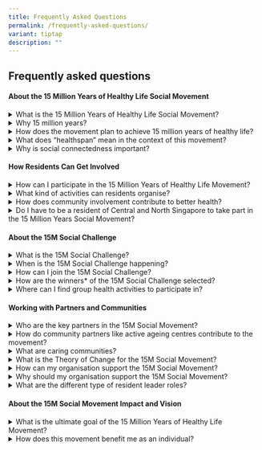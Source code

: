 ```yaml
---
title: Frequently Asked Questions
permalink: /frequently-asked-questions/
variant: tiptap
description: ""
---
```

<h2>Frequently asked questions</h2>
<h4>About the 15 Million Years of Healthy Life Social Movement</h4>
<div data-type="detailGroup" class="isomer-accordion isomer-accordion-white">
<details class="isomer-details">
<summary>What is the 15 Million Years of Healthy Life Social Movement?</summary>
<div data-type="detailsContent" class="isomer-details-content">
<p>Singaporeans live among the longest in the world to an average of 85 years,
yet they typically spend the last 10 years in poor health. The National
Healthcare Group (NHG) hopes to regain as many of those 10 years as possible
for each of our 1.5 million residents in Central and North Singapore as
its Regional Health Manager. &nbsp;</p>
<p>The 15 Million Years of Healthy Life (15M) Social Movement aims to rally
the community to take stronger ownership of their health, aligned with <em>Healthier SG</em> and <em>Age Well SG</em>.We
have thus set <strong>Adding 15 Million Years of Healthy Life</strong> as
our aspirational goal for our residents to live more of their life-years
in good physical, mental, and social health so that they can enjoy what
matters to them for longer.</p>
<p>NHG will support the 15M Social Movement through its commitment to medical
care and innovations for its residents. But this challenge calls for a
collective effort of residents, community partners, GPs, and organisations
in Central and North Singapore. This effort will drive the 15M Social Movement
by activating and supporting residents not as individuals but as groups
and communities for health; find among themselves stories of health and
social activation that inspire and contribute to building a better society;
support residents to proactively connect and act together with one another
for better health; and extend support to those who need it more.</p>
<p>Click <a href="/15m-social-challenge" rel="noopener nofollow" target="_blank">here</a> to
find out more about the Social Challenge.</p>
</div>
</details>
<details class="isomer-details">
<summary>Why 15 million years?</summary>
<div data-type="detailsContent" class="isomer-details-content">
<p>We aspire for each of the 1.5 million residents living in Central and
North Singapore to regain the 10 years typically spent in ill health. In
totality, we will be regaining 15 million years of healthy life.</p>
</div>
</details>
<details class="isomer-details">
<summary>How does the movement plan to achieve 15 million years of healthy life?</summary>
<div data-type="detailsContent" class="isomer-details-content">
<p>The key call of the 15M Social Movement is “<strong>Me to We</strong>”
– from attaining my own health by myself to acting together with others
for the health of all.</p>
<p>By empowering residents to organise health-focused activities, promoting
social connectedness, and partnering with community groups, active ageing
centres, workplaces, and schools, the movement creates a supportive environment
for healthier lifestyles and stronger communities.</p>
</div>
</details>
<details class="isomer-details">
<summary>What does “healthspan” mean in the context of this movement?</summary>
<div data-type="detailsContent" class="isomer-details-content">
<p>Healthspan refers to the number of years a person lives in good health,
free from serious illness or disability. The movement focuses on improving
the healthspan, not just lifespan, by fostering healthier habits and stronger
community connections.</p>
</div>
</details>
<details class="isomer-details">
<summary>Why is social connectedness important?</summary>
<div data-type="detailsContent" class="isomer-details-content">
<p>Health is social. Social determinants impact 80% of health outcomes compared
to 20% effect of medical care. Social connections have strong effects for
motivating and supporting and sustaining the behaviour change critical
for transforming our communities and healthcare.</p>
</div>
</details>
</div>
<h4>How Residents Can Get Involved</h4>
<div data-type="detailGroup" class="isomer-accordion isomer-accordion-white">
<details class="isomer-details">
<summary>How can I participate in the 15 Million Years of Healthy Life Movement?</summary>
<div data-type="detailsContent" class="isomer-details-content">
<p>You can participate by joining or organising activities in your neighbourhood,
workplace, or community that promote health and well-being. This could
include exercise groups, interest groups, health talks, or simply bringing
neighbours together to support one another’s well-being.</p>
</div>
</details>
<details class="isomer-details">
<summary>What kind of activities can residents organise?</summary>
<div data-type="detailsContent" class="isomer-details-content">
<p>Residents can organise a wide range of activities, such as fitness classes,
health workshops, mental health awareness events, social gatherings for
seniors, or group wellness challenges. The focus is on promoting health
and building stronger, more connected communities.</p>
</div>
</details>
<details class="isomer-details">
<summary>How does community involvement contribute to better health?</summary>
<div data-type="detailsContent" class="isomer-details-content">
<p>Social connection is a key component of health. By coming together as
a community to support each other’s physical, mental, and emotional well-being,
we can all live healthier, more fulfilling lives.</p>
</div>
</details>
<details class="isomer-details">
<summary>Do I have to be a resident of Central and North Singapore to take part
in the 15 Million Years Social Movement?</summary>
<div data-type="detailsContent" class="isomer-details-content">
<p>The 15M Social Movement is targeted at residents living in Central and
North Singapore, though we also strongly encourage residents from other
regions to join the quest and connect with those around them to reclaim
the 10 years typically spent in poor health.</p>
</div>
</details>
</div>
<h4>About the 15M Social Challenge</h4>
<div data-type="detailGroup" class="isomer-accordion isomer-accordion-white">
<details class="isomer-details">
<summary>What is the 15M Social Challenge?</summary>
<div data-type="detailsContent" class="isomer-details-content">
<p>The 15M Social Challenge is a month-long social media challenge for residents
living in Central and North Singapore to act together with family, friends,
neighbours, schoolmates, colleagues, and interest groups for each other's&nbsp;health.</p>
<p>Click <a href="/15m-social-challenge" rel="noopener nofollow" target="_blank">here</a> to
find out more about the 15M Social Challenge.</p>
</div>
</details>
<details class="isomer-details">
<summary>When is the 15M Social Challenge happening?</summary>
<div data-type="detailsContent" class="isomer-details-content">
<p>The 15M Social Challenge will be happening from 1 – 28 February 2025.</p>
</div>
</details>
<details class="isomer-details">
<summary>How can I join the 15M Social Challenge?</summary>
<div data-type="detailsContent" class="isomer-details-content">
<p></p>
<ol data-tight="true" class="tight">
<li>
<p>Join a group activity for health – regardless of if it’s a hiking group,
yoga class, or even a baking class that makes healthy food together.</p>
</li>
<li>
<p>Take a photo of the group acting together for each other’s health</p>
</li>
<li>
<p>Post the photo onto Instagram with the hashtags <strong>#15M</strong> and
your zone (e.g. #Yishun, #AngMoKio etc.) and tag us at <a href="www.instagram.com/15m.sg" rel="noopener nofollow" target="_blank">@15M.SG</a>. Do
remember to make your profile public so we can see your post!</p>
</li>
<li>
<p>If you don’t have social media, you may also share your submissions here.</p>
</li>
</ol>
</div>
</details>
<details class="isomer-details">
<summary>How are the winners* of the 15M Social Challenge selected?</summary>
<div data-type="detailsContent" class="isomer-details-content">
<p>Winning categories and prizes:</p>
<ul data-tight="true" class="tight">
<li>
<p>Lucky draw (up to 1 group per zone): $100 in vouchers</p>
</li>
<li>
<p>Most inspiring stories* of connections and acting together for health
(up to 3 groups per zone): $200 in vouchers</p>
</li>
<li>
<p>Top 3 groups with most participants will be recognised: $500 in vouchers</p>
</li>
</ul>
<p>*<em>To be decided by a panel of resident leaders</em>
</p>
</div>
</details>
<details class="isomer-details">
<summary>Where can I find group health activities to participate in?</summary>
<div data-type="detailsContent" class="isomer-details-content">
<p>Locate a group health activity near you at <a href="https://www.gowhere.gov.sg/hsgevents/" rel="noopener noreferrer nofollow" target="_blank">Healthier SG Events Go Where</a>.</p>
<p>You can also check out a list of group health activities available near
you on Health Kampung, available on the NHG Cares mobile app.</p>
<table style="minWidth: 50px">
<colgroup>
<col>
<col>
</colgroup>
<tbody>
<tr>
<th rowspan="1" colspan="1">
<p></p>
<div class="isomer-image-wrapper">
<img style="width: 40%;" height="auto" width="100%" alt="NHGCares App" src="/images/NHGCares_App_Icon.png">
</div>
</th>
<th rowspan="1" colspan="1">
<p></p>
<div class="isomer-image-wrapper">
<img style="width: 50%;" height="auto" width="100%" alt="Google Play Store" src="/images/googleplay.png">
</div>
<div class="isomer-image-wrapper">
<img style="width: 50%;" height="auto" width="100%" alt="Apple Store" src="/images/applestore.png">
</div>
</th>
</tr>
</tbody>
</table>
</div>
</details>
</div>
<h4>Working with Partners and Communities</h4>
<div data-type="detailGroup" class="isomer-accordion isomer-accordion-white">
<details class="isomer-details">
<summary>Who are the key partners in the 15M Social Movement?</summary>
<div data-type="detailsContent" class="isomer-details-content">
<p>The movement is supported by community partners across Central and North
Singapore, including grassroots organisations, healthcare providers, active
ageing centres, schools, and workplaces, who help foster a culture of health
and well-being.</p>
</div>
</details>
<details class="isomer-details">
<summary>How do community partners like active ageing centres contribute to the
movement?</summary>
<div data-type="detailsContent" class="isomer-details-content">
<p>Community nodes, such as active ageing centres, play a crucial role by
providing spaces for residents to connect, participate in health-related
activities, and build relationships that enhance social and mental well-being.</p>
</div>
</details>
<details class="isomer-details">
<summary>What are caring communities?</summary>
<div data-type="detailsContent" class="isomer-details-content">
<p>Caring communities are social networks within neighbourhoods, made up
of residents for residents, supported by community partners and NHG, to
act together for our residents’ health.</p>
</div>
</details>
<details class="isomer-details">
<summary>What is the Theory of Change for the 15M Social Movement?</summary>
<div data-type="detailsContent" class="isomer-details-content">
<p>We believe that caring communities grow when residents deepen relationships
with each other, when residents take on roles and action in their groups
and wider community to contribute to health and well-being.</p>
</div>
</details>
<details class="isomer-details">
<summary>How can my organisation support the 15M Social Movement?</summary>
<div data-type="detailsContent" class="isomer-details-content">
<p>There are three key ways that organisations can support the 15M Social
Movement:</p>
<p><u>Campaign</u>
</p>
<p>Firstly, by helping to increase the awareness of and participation in
the 15M Social Movement and Social Challenge among residents of Central
and North Singapore.</p>
<p><u>Gather</u>
</p>
<p>Next, to help identify and gather resident connectors and resident organisers
into networks for them to empower each other through sharing their success
stories.</p>
<p><u>Enable</u>
</p>
<p>Lastly, to grow caring communities within your neighbourhoods by providing
resident connectors and resident organisers with support and resources
to deepen relationships and improve themselves and their initiatives.</p>
</div>
</details>
<details class="isomer-details">
<summary>Why should my organisation support the 15M Social Movement?</summary>
<div data-type="detailsContent" class="isomer-details-content">
<p><u>Stronger together</u>
</p>
<p>Residents are at the heart of what we do. A lot of good work has been
done by our community partners, and we aim to work together with them to
build upon this foundation and develop more support and resources for our
residents to connect and act together for more years of healthy life.</p>
<p><u>Recognising Resident Leaders</u>
</p>
<p>An annual event will be hosted to recognise resident connectors and resident
organisers in Central and North Singapore.</p>
<p>Organisations that support the 15M Social Movement are encouraged to identify
and nominate</p>
</div>
</details>
<details class="isomer-details">
<summary>What are the different type of resident leader roles?</summary>
<div data-type="detailsContent" class="isomer-details-content">
<p><u>Activated residents</u>
</p>
<p>Residents who proactively care for their health and the health of those
in their personal circle. They may also care for others through volunteering
in specific activities in a supportive role.</p>
<p><u>Resident connectors</u>
</p>
<p>Residents who actively link residents in their wider community to services,
resources or other residents for health and social support.</p>
<p><u>Resident organisers</u>
</p>
<p>Residents who engage their communities for joint action through organising
activities or programmes for health. They also activate and enable others
as activated residents and resident connectors, as well as connect with
other resident organisers.</p>
</div>
</details>
</div>
<h4>About the 15M Social Movement Impact and Vision</h4>
<div data-type="detailGroup" class="isomer-accordion isomer-accordion-white">
<details class="isomer-details">
<summary>What is the ultimate goal of the 15 Million Years of Healthy Life Movement?</summary>
<div data-type="detailsContent" class="isomer-details-content">
<p>The goal is to create healthier, happier communities where residents live
longer, healthier lives through social connectedness and collective action.
By adding 15 million years of healthy life, we aspire to improve the overall
quality of life in central and north Singapore.</p>
</div>
</details>
<details class="isomer-details">
<summary>How does this movement benefit me as an individual?</summary>
<div data-type="detailsContent" class="isomer-details-content">
<p>As an individual, you benefit by gaining more years of good health, forming
stronger social connections, and contributing to a healthier, more supportive
community. You’ll have more opportunities to enjoy life, even in the face
of illness or aging.</p>
</div>
</details>
</div>
<p></p>
